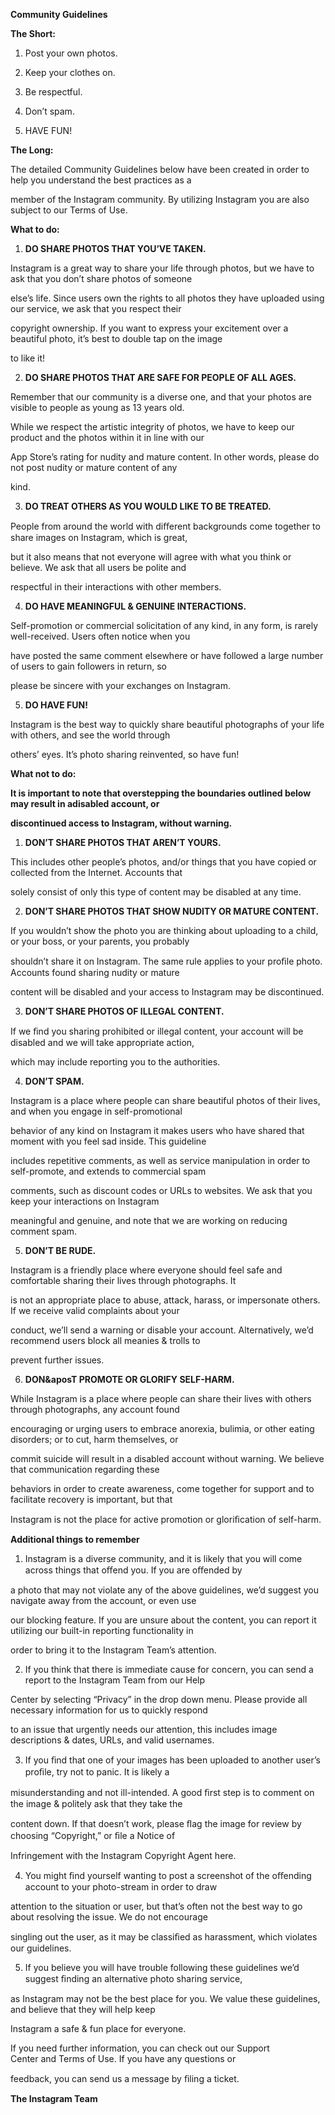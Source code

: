 **Community Guidelines**

**The Short:**

1. Post your own photos.

2. Keep your clothes on.

3. Be respectful.

4. Don’t spam.

5. HAVE FUN!

**The Long:**

The detailed Community Guidelines below have been created in order to help you understand the best practices as a

member of the Instagram community. By utilizing Instagram you are also subject to our Terms of Use.

**What to do:**

1. **DO SHARE PHOTOS THAT YOU’VE TAKEN.**

Instagram is a great way to share your life through photos, but we have to ask that you don’t share photos of someone

else’s life. Since users own the rights to all photos they have uploaded using our service, we ask that you respect their

copyright ownership. If you want to express your excitement over a beautiful photo, it’s best to double tap on the image

to like it!

2. **DO SHARE PHOTOS THAT ARE SAFE FOR PEOPLE OF ALL AGES.**

Remember that our community is a diverse one, and that your photos are visible to people as young as 13 years old.

While we respect the artistic integrity of photos, we have to keep our product and the photos within it in line with our

App Store’s rating for nudity and mature content. In other words, please do not post nudity or mature content of any

kind.

3. **DO TREAT OTHERS AS YOU WOULD LIKE TO BE TREATED.**

People from around the world with diﬀerent backgrounds come together to share images on Instagram, which is great,

but it also means that not everyone will agree with what you think or believe. We ask that all users be polite and

respectful in their interactions with other members.

4. **DO HAVE MEANINGFUL & GENUINE INTERACTIONS.**

Self-promotion or commercial solicitation of any kind, in any form, is rarely well-received. Users often notice when you

have posted the same comment elsewhere or have followed a large number of users to gain followers in return, so

please be sincere with your exchanges on Instagram.

5. **DO HAVE FUN!**

Instagram is the best way to quickly share beautiful photographs of your life with others, and see the world through

others’ eyes. It’s photo sharing reinvented, so have fun!

**What not to do:**

**It is important to note that overstepping the boundaries outlined below may result in a****disabled account****, or**

**discontinued access to Instagram, without warning.**

1. **DON’T SHARE PHOTOS THAT AREN’T YOURS.**

This includes other people’s photos, and/or things that you have copied or collected from the Internet. Accounts that

solely consist of only this type of content may be disabled at any time.

2. **DON’T SHARE PHOTOS THAT SHOW NUDITY OR MATURE CONTENT.**

If you wouldn’t show the photo you are thinking about uploading to a child, or your boss, or your parents, you probably

shouldn’t share it on Instagram. The same rule applies to your proﬁle photo. Accounts found sharing nudity or mature

content will be disabled and your access to Instagram may be discontinued.

3. **DON’T SHARE PHOTOS OF ILLEGAL CONTENT.**

If we ﬁnd you sharing prohibited or illegal content, your account will be disabled and we will take appropriate action,

which may include reporting you to the authorities.

4. **DON’T SPAM.**

Instagram is a place where people can share beautiful photos of their lives, and when you engage in self-promotional

behavior of any kind on Instagram it makes users who have shared that moment with you feel sad inside. This guideline

includes repetitive comments, as well as service manipulation in order to self-promote, and extends to commercial spam

comments, such as discount codes or URLs to websites. We ask that you keep your interactions on Instagram

meaningful and genuine, and note that we are working on reducing comment spam.

5. **DON’T BE RUDE.**

Instagram is a friendly place where everyone should feel safe and comfortable sharing their lives through photographs. It

is not an appropriate place to abuse, attack, harass, or impersonate others. If we receive valid complaints about your

conduct, we’ll send a warning or disable your account. Alternatively, we’d recommend users block all meanies & trolls to

prevent further issues.

6. **DON&aposT PROMOTE OR GLORIFY SELF-HARM.**

While Instagram is a place where people can share their lives with others through photographs, any account found

encouraging or urging users to embrace anorexia, bulimia, or other eating disorders; or to cut, harm themselves, or

commit suicide will result in a disabled account without warning. We believe that communication regarding these

behaviors in order to create awareness, come together for support and to facilitate recovery is important, but that

Instagram is not the place for active promotion or gloriﬁcation of self-harm.

**Additional things to remember**

1. Instagram is a diverse community, and it is likely that you will come across things that oﬀend you. If you are oﬀended by

a photo that may not violate any of the above guidelines, we’d suggest you navigate away from the account, or even use

our blocking feature. If you are unsure about the content, you can report it utilizing our built-in reporting functionality in

order to bring it to the Instagram Team’s attention.

2. If you think that there is immediate cause for concern, you can send a report to the Instagram Team from our Help

Center by selecting “Privacy” in the drop down menu. Please provide all necessary information for us to quickly respond

to an issue that urgently needs our attention, this includes image descriptions & dates, URLs, and valid usernames.

3. If you ﬁnd that one of your images has been uploaded to another user’s proﬁle, try not to panic. It is likely a

misunderstanding and not ill-intended. A good ﬁrst step is to comment on the image & politely ask that they take the

content down. If that doesn’t work, please ﬂag the image for review by choosing “Copyright,” or ﬁle a Notice of

Infringement with the Instagram Copyright Agent here.

4. You might ﬁnd yourself wanting to post a screenshot of the oﬀending account to your photo-stream in order to draw

attention to the situation or user, but that’s often not the best way to go about resolving the issue. We do not encourage

singling out the user, as it may be classiﬁed as harassment, which violates our guidelines.

5. If you believe you will have trouble following these guidelines we’d suggest ﬁnding an alternative photo sharing service,

as Instagram may not be the best place for you. We value these guidelines, and believe that they will help keep

Instagram a safe & fun place for everyone.

If you need further information, you can check out our Support Center and Terms of Use. If you have any questions or

feedback, you can send us a message by ﬁling a ticket.

**The Instagram Team**

